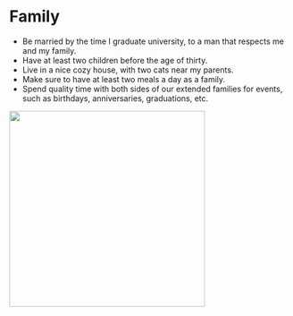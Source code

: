 # Family
- Be married by the time I graduate university, to a man that respects me and my family.
- Have at least two children before the age of thirty.
- Live in a nice cozy house, with two cats near my parents.
- Make sure to have at least two meals a day as a family.
- Spend quality time with both sides of our extended families for events, such as birthdays, anniversaries, graduations, etc.

<img src= "https://lh3.googleusercontent.com/pw/ADCreHfLAtphzsz1VjRq_T0W0wNh-wQkWIFfVX7Yn8Z5oq1GJZ-QPalZYJ7m4UmdCSsH5AxSUsD58aY8zLhziCS9PdRnpNAmju4xSc-5H2HF8M48dIloqyMLPBqukZfmtftb4n22PE02IWyPqDbLa5bQyznxs5eO4LobvLYCdZoJ9l1DpQnH14sISj9xrWPZ2KTwJwBT9skLtL0ocKVKDDUGCp5d2b4zY0wMtATCN88SKw1bsze6ebsezT1F9_HF5TDy3IfwowOQ4BLuFD1Zr2NGLCU2zkHF5lT18pToy4Sx3UegSVzByyO6m0jM78IPZljuWVOKUn4SPkDIP_N3y8Y_pRfLiZZC8_kJH5xVKmXV4gjJHOL8XofmrWSKi4h4HQfO9sTNO4BXueBSVansfStEiI_KBJQoa4zKXyKm42VAR3-WA3Xr6da9PlDdZ6FpggeIlH3Q4UrSvrZkKr-tNO76VCl3TC81BAu6Ox1LRXedV7h0GVPp99saFwpBaizEhdxPfS9HgIdxvsnbbG6n45B8tSNtWG5bAemaUDnll6CHjycyS2P037Kh0Pbqoe9XTvhQGwPwsKtaf7ZDbiWpBv5JK4yzTmsU650wtL7wZGOhZusHVFtv61tkZGX9Vot5sQiXlcR1GCh3VQQVAuCqrA46fVtHDs6UjVZ7kix3yy0cn4dd9kyTu8Vcx1NIJhZEYyhXJLV0UpSoDEoQ9UhzKYojBexPl2qyqF7xckNrqcTkHykw6AxpMNVVGDFkaz2ME3aH10w8sQJvz7Tin6UZr5F2y3GiuwYGAUWbQLXn5rR41lnTnoSy1WdcFqYLpzUw0ljXdJcRA4o30qSHzSOUXQnOs7T7muFojUaT9r6nqb0W_7XObF7nJwS9UrQ98v1Vw2d9D7C37OGB0_98yvHf0MCA4tS286TrxPmJDbAXnFWQcg20EpHltou3zWGUjirXYrM=w1464-h1098-s-no?authuser=0" height="350" />